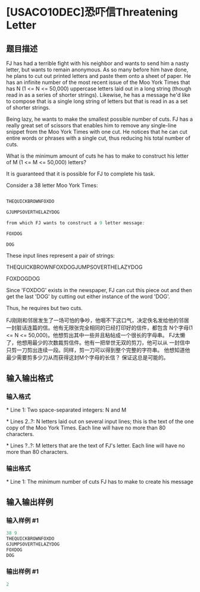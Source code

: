 # [USACO10DEC]恐吓信Threatening Letter

## 题目描述

FJ has had a terrible fight with his neighbor and wants to send him a nasty letter, but wants to remain anonymous. As so many before him have done, he plans to cut out printed letters and paste them onto a sheet of paper. He has an infinite number of the most recent issue of the Moo York Times that has N (1 <= N <= 50,000) uppercase letters laid out in a long string (though read in as a series of shorter strings). Likewise, he has a message he'd like to compose that is a single long string of letters but that is read in as a set of shorter strings.

Being lazy, he wants to make the smallest possible number of cuts. FJ has a really great set of scissors that enables him to remove any single-line snippet from the Moo York Times with one cut. He notices that he can cut entire words or phrases with a single cut, thus reducing his total number of cuts.

What is the minimum amount of cuts he has to make to construct his letter of M (1 <= M <= 50,000) letters?

It is guaranteed that it is possible for FJ to complete his task.

Consider a 38 letter Moo York Times:

```cpp

THEQUICKBROWNFOXDO

GJUMPSOVERTHELAZYDOG

from which FJ wants to construct a 9 letter message:

FOXDOG

DOG

```

These input lines represent a pair of strings:

THEQUICKBROWNFOXDOGJUMPSOVERTHELAZYDOG

FOXDOGDOG

Since 'FOXDOG' exists in the newspaper, FJ can cut this piece out and then get the last 'DOG' by cutting out either instance of the word 'DOG'.

Thus, he requires but two cuts.

FJ刚刚和邻居发生了一场可怕的争吵，他咽不下这口气，决定佚名发给他的邻居 一封脏话连篇的信。他有无限张完全相同的已经打印好的信件，都包含 N个字母(1 <= N <= 50,000)。他想剪出其中一些并且粘帖成一个很长的字母串。 FJ太懒了，他想用最少的次数裁剪信件。他有一把举世无双的剪刀，他可以从 一封信中只剪一刀剪出连续一段。同样，剪一刀可以得到整个完整的字符串。 他想知道他最少需要剪多少刀从而获得这封M个字母的长信？ 保证这总是可能的。

## 输入输出格式

### 输入格式

\* Line 1: Two space-separated integers: N and M

\* Lines 2..?: N letters laid out on several input lines; this is the text of the one copy of the Moo York Times. Each line will have no more than 80 characters.

\* Lines ?..?: M letters that are the text of FJ's letter. Each line will have no more than 80 characters.

### 输出格式

\* Line 1: The minimum number of cuts FJ has to make to create his message

## 输入输出样例

### 输入样例 #1

```cpp
38 9 
THEQUICKBROWNFOXDO 
GJUMPSOVERTHELAZYDOG 
FOXDOG 
DOG 

```
### 输出样例 #1

```cpp
2 

```
